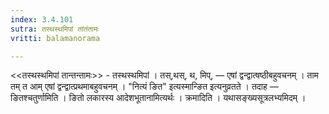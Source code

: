 ```yaml
---
index: 3.4.101
sutra: तस्थस्थमिपां तांतंतामः
vritti: balamanorama

---
```

<<तस्थस्थमिपां तान्तन्तामः>> - तस्थस्थमिपां । तस्,थस्, थ, मिप्, — एषां द्वन्द्वात्षष्ठीबहुवचनम् । ताम तम् त आम् एषां द्वन्द्वात्प्रथमाबहुवचनम् । "नित्यं ङित" इत्यस्मान्ङित इत्यनुव्रतते । तदाह — ङितश्चतुर्णामिति । ङितो लकारस्य आदेशभूतानामित्यर्थः । क्रमादिति । यथासङ्ख्यसूत्रलभ्यमिदम् । 